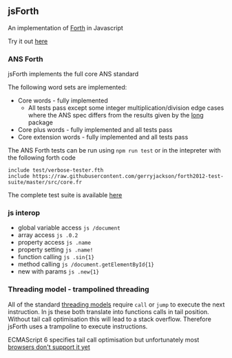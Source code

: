## jsForth

An implementation of [Forth](https://en.wikipedia.org/wiki/Forth_(programming_language)) in Javascript

Try it out [here](https://brendanator.github.io/jsForth/) 

### ANS Forth

jsForth implements the full core ANS standard

The following word sets are implemented:

- Core words - fully implemented
    - All tests pass except some integer multiplication/division edge cases where the ANS spec differs from the results given by the [long](https://github.com/dcodeIO/long.js) package
- Core plus words - fully implemented and all tests pass
- Core extension words - fully implemented and all tests pass

The ANS Forth tests can be run using `npm run test` or in the intepreter with the following forth code
```
include test/verbose-tester.fth
include https://raw.githubusercontent.com/gerryjackson/forth2012-test-suite/master/src/core.fr
```
The complete test suite is available [here](https://github.com/gerryjackson/forth2012-test-suite/)

### js interop

- global variable access   `js /document`
- array access             `js .0.2`
- property access          `js .name`
- property setting         `js .name!`
- function calling         `js .sin{1}`
- method calling           `js /document.getElementById{1}`
- new with params          `js .new{1}`

### Threading model - trampolined threading

All of the standard [threading models](https://en.wikipedia.org/wiki/Threaded_code#Threading_models) require `call` or `jump` to execute the next instruction. In js these both translate into functions calls in tail position. Without tail call optimisation this will lead to a stack overflow. Therefore jsForth uses a trampoline to execute instructions.

ECMAScript 6 specifies tail call optimisation but unfortunately most [browsers don't support it yet](https://kangax.github.io/compat-table/es6/)
